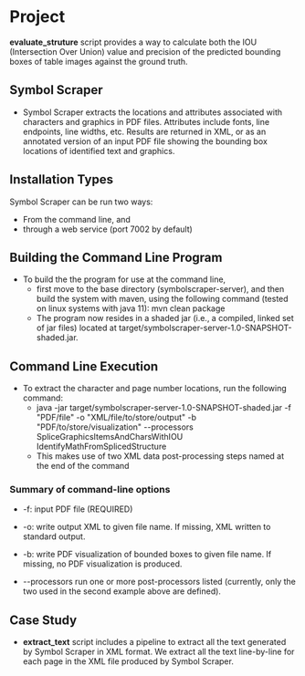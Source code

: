 # Project
**evaluate_struture** script provides a way to calculate both the IOU (Intersection Over Union) value and precision of the predicted bounding boxes of table images against the ground truth.

## Symbol Scraper
- Symbol Scraper extracts the locations and attributes associated with characters
and graphics in PDF files. Attributes include fonts, line endpoints, line
widths, etc.  Results are returned in XML, or as an annotated version of an input
PDF file showing the bounding box locations of identified text and graphics.

## Installation Types
Symbol Scraper can be run two ways:
  - From the command line, and
  - through a web service (port 7002 by default)

## Building the Command Line Program 
- To build the the program for use at the command line, 
  - first move to the base directory (symbolscraper-server), and then build the system with maven, using the following command (tested on linux systems with java 11): mvn clean package
  - The program now resides in a shaded jar (i.e., a compiled, linked set of jar files) located at target/symbolscraper-server-1.0-SNAPSHOT-shaded.jar.

## Command Line Execution
- To extract the character and page number locations, run the following command:
  - java -jar target/symbolscraper-server-1.0-SNAPSHOT-shaded.jar -f "PDF/file" -o "XML/file/to/store/output" -b "PDF/to/store/visualization" --processors SpliceGraphicsItemsAndCharsWithIOU IdentifyMathFromSplicedStructure
  - This makes use of two XML data post-processing steps named at the end of the command
 ### Summary of command-line options
- -f: input PDF file (REQUIRED)

- -o: write output XML to given file name. If missing, XML written to standard output.

- -b: write PDF visualization of bounded boxes to given file name. If missing, no PDF visualization is produced.

- --processors run one or more post-processors listed (currently, only the two used in the second example above are defined).


## Case Study
- **extract_text** script includes a pipeline to extract all the text generated by Symbol Scraper in XML format. We extract all the text line-by-line for each page in the XML file produced by Symbol Scraper.
